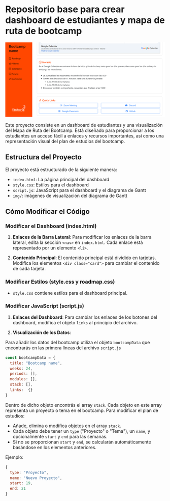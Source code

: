 # Repositorio base para crear dashboard de estudiantes y mapa de ruta de bootcamp 
<img src="./img/roadmap_base.PNG">

Este proyecto consiste en un dashboard de estudiantes y una visualización del Mapa de Ruta del Bootcamp. Está diseñado para proporcionar a los estudiantes un acceso fácil a enlaces y recursos importantes, así como una representación visual del plan de estudios del bootcamp.

## Estructura del Proyecto

El proyecto está estructurado de la siguiente manera:

- `index.html`: La página principal del dashboard
- `style.css`: Estilos para el dashboard
- `script.js`: JavaScript para el dashboard y el diagrama de Gantt
- `img/`: imágenes de visualización del diagrama de Gantt


## Cómo Modificar el Código

### Modificar el Dashboard (index.html)

1. **Enlaces de la Barra Lateral**: Para modificar los enlaces de la barra lateral, edita la sección `<nav>` en `index.html`. Cada enlace está representado por un elemento `<li>`.

2. **Contenido Principal**: El contenido principal está dividido en tarjetas. Modifica los elementos `<div class="card">` para cambiar el contenido de cada tarjeta.


### Modificar Estilos (style.css y roadmap.css)

- `style.css` contiene estilos para el dashboard principal.


### Modificar JavaScript (script.js)

1. **Enlaces del Dashboard**: Para cambiar los enlaces de los botones del dashboard, modifica el objeto `links` al principio del archivo.

2. **Visualización de los Datos**:

  Para añadir los datos del bootcamp utiliza el objeto `bootcampData` que encontrarás en las primera líneas del archivo `script.js`

  ```javascript
  const bootcampData = {
    title: "Bootcamp name",
    weeks: 24,
    periods: [],
    modules: [],
    stack: [],
    links:  {}
  }
   ````
  Dentro de dicho objeto encontrás el array `stack`.
  Cada objeto en este array representa un proyecto o tema en el bootcamp. Para modificar el plan de estudios:

   - Añade, elimina o modifica objetos en el array `stack`.
   - Cada objeto debe tener un `type` ("Proyecto" o "Tema"), un `name`, y opcionalmente `start` y `end` para las semanas.
   - Si no se proporcionan `start` y `end`, se calcularán automáticamente basándose en los elementos anteriores.

   Ejemplo:
   ```javascript
   {
     type: "Proyecto",
     name: "Nuevo Proyecto",
     start: 19,
     end: 21
   }
   ```




